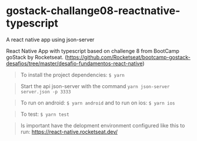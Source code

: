 # gostack-challange08-reactnative-typescript
A react native app using json-server

React Native App with typescript based on challenge 8 from BootCamp goStack by Rocketseat.
(https://github.com/Rocketseat/bootcamp-gostack-desafios/tree/master/desafio-fundamentos-react-native)

> To install the project dependencies: `$ yarn`

> Start the api json-server with the command `yarn json-server server.json -p 3333`

> To run on android: `$ yarn android`
and to run on ios: `$ yarn ios`

> To test: `$ yarn test`

> Is important have the delopment environment configured like this to run: https://react-native.rocketseat.dev/
